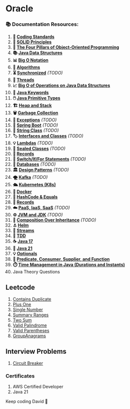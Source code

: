 # Oracle


### 📚 Documentation Resources:

1. **📏 [Coding Standards](documentation/CodingStandards.md)**
2. **🧱 [SOLID Principles](documentation/SolidPrinciples.md)**
3. **🎨 [The Four Pillars of Object-Oriented Programming](documentation/Four%20Pillars%20of%20Object-Oriented%20Programming.md)**
4. **📚 [Java Data Structures](documentation/Java%20Data%20Structures.md)**
5. **📊 [Big O Notation](documentation/Big%20O%20Notation.md)**
6. **🧠 [Algorithms](documentation/Algorithms.md)**
7. **⏳ [Synchronized](documentation/Synchronized.md)** _(TODO)_
8. **🧵 [Threads](documentation/Threads.md)**
9. **📈 [Big O of Operations on Java Data Structures](documentation/Big%20O%20of%20Operations%20on%20Java%20Data%20Structures.md)**
10. **🍩 [Java Keywords](documentation/Java%20Keywords.md)**
11. **🖱️ [Java Primitive Types](documentation/Java%20Primitive%20Types.md)**
12. **🏗️ [Heap and Stack](documentation/Heap%20and%20Stack.md)**
13. **🗑️ [Garbage Collection](documentation/Garbage%20Collection.md)**
14. **🚨 [Exceptions](documentation/Exceptions.md)** _(TODO)_
15. **🌿 [Spring Boot](documentation/SpringBoot.md)** _(TODO)_
16. **🧵 [String Class](documentation/StringClass.md)** _(TODO)_
17. **🏷️ [Interfaces and Classes](documentation/InterfacesAndClasses.md)** _(TODO)_
18. **💡 [Lambdas](documentation/Lambdas.md)** _(TODO)_
19. **🚪 [Sealed Classes](documentation/SealedClasses.md)** _(TODO)_
20. **📜 [Records](documentation/Records.md)** 
21. **🔄 [Switch/If/For Statements](documentation/SwitchIfForStatements.md)** _(TODO)_
22. **💾 [Databases](documentation/Databases.md)** _(TODO)_
23. **🏛️ [Design Patterns](documentation/DesignPatterns.md)** _(TODO)_
24. **🌪️ [Kafka](documentation/Kafka.md)** _(TODO)_
25. **🛳️ [Kubernetes (K8s)](documentation/Kubernetes%20(K8s).md)**
26. **🐋 [Docker](documentation/Docker.md)**
27. **🔑 [HashCode & Equals](documentation/HashCode%20and%20Equals.md)**
28. **📜 [Records](documentation/Records.md)**
29. **☁️ [PaaS, IaaS, SaaS](documentation/PaaSIaaSSaaS.md)** _(TODO)_
30. **⚙️ [JVM and JDK](documentation/JVM%20and%20JDK.md)** _(TODO)_
31. **🔀 [Composition Over Inheritance](documentation/CompositionOverInheritance.md)** _(TODO)_
32. **⚓ [Helm](documentation/Helm.md)** 
33. **🔁 [Streams](documentation/Streams.md)**
34. **🧪 [TDD](documentation/TDD.md)** 
35. **☕ [Java 17](documentation/Java17.md)**
36. **🍵 [Java 21](documentation/Java21.md)**
37. **💡 [Optionals](documentation/Optionals.md)**
38. **🔢 [Predicate, Consumer, Supplier, and Function](documentation/FunctionalInterfaces.md)** 
39. **⏱️ [Time Management in Java (Durations and Instants)](documentation/TimeManagementInJava.md)**
40. Java Theory Questions

## Leetcode 

1. [Contains Duplicate](leetcode/containsduplicate/ContainsDuplicate.md)
2. [Plus One](leetcode/plusOne/PlusOne.md)
3. [Single Number](leetcode/singlenumber/SingleNumber.md)
4. [Summary Ranges](leetcode/summaryranges/SummaryRanges.md)
5. [Two Sum](leetcode/twosum/TwoSum.md)
6. [Valid Palindrome](leetcode/validpalindrome/ValidPalindrome.md)
7. [Valid Parentheses](leetcode/validparentheses/ValidParentheses.md)
8. [GroupAnagrams](leetcode/groupanagrams/groupAnagrams.md)


## Interview Problems
1. [Circuit Breaker](interview/circuitbreaker/CircuitBreaker.md)



### Certificates 
1. AWS Certified Developer 
2. Java 21 

Keep coding David 🚀
